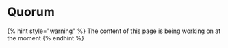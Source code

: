 # Quorum

{% hint style="warning" %}
The content of this page is being working on at the moment
{% endhint %}
